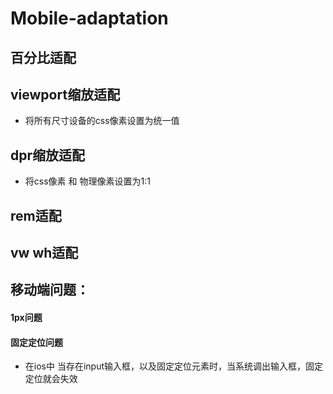 # Mobile-adaptation

## 百分比适配

## viewport缩放适配
- 将所有尺寸设备的css像素设置为统一值

## dpr缩放适配
- 将css像素 和 物理像素设置为1:1

## rem适配

## vw wh适配

## 移动端问题：

#### 1px问题

#### 固定定位问题
 - 在ios中 当存在input输入框，以及固定定位元素时，当系统调出输入框，固定定位就会失效
